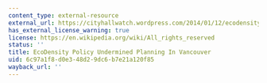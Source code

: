 ```yaml
---
content_type: external-resource
external_url: https://cityhallwatch.wordpress.com/2014/01/12/ecodensity-policy-wendy-sarkissian/
has_external_license_warning: true
license: https://en.wikipedia.org/wiki/All_rights_reserved
status: ''
title: EcoDensity Policy Undermined Planning In Vancouver
uid: 6c97a1f8-d0e3-48d2-9dc6-b7e21a120f85
wayback_url: ''
---
```

